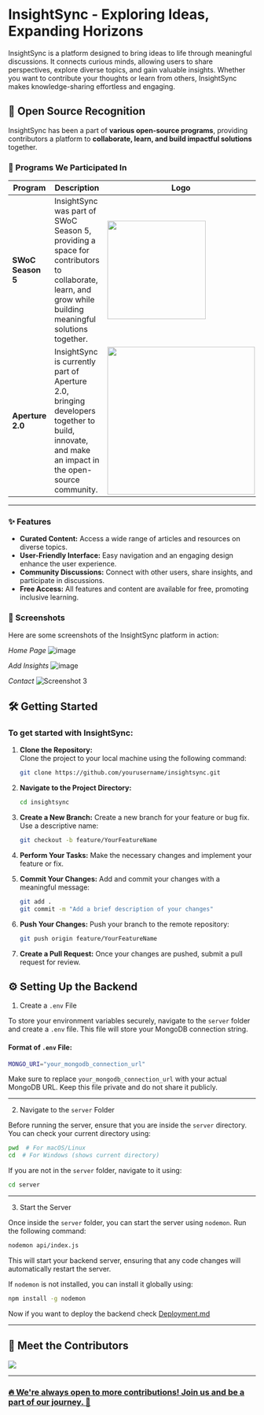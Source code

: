 # InsightSync - Exploring Ideas, Expanding Horizons

InsightSync is a platform designed to bring ideas to life through meaningful discussions. It connects curious minds, allowing users to share perspectives, explore diverse topics, and gain valuable insights. Whether you want to contribute your thoughts or learn from others, InsightSync makes knowledge-sharing effortless and engaging.  

## 🌟 Open Source Recognition  

InsightSync has been a part of **various open-source programs**, providing contributors a platform to **collaborate, learn, and build impactful solutions** together.  

### 🚀 Programs We Participated In  

| Program       | Description | Logo |
|--------------|------------|------|
| **SWoC Season 5** | InsightSync was part of SWoC Season 5, providing a space for contributors to collaborate, learn, and grow while building meaningful solutions together. | <img src="https://github.com/user-attachments/assets/cc5ea58f-fa49-4560-be8f-7769260039cb" width="200"> |
| **Aperture 2.0**  | InsightSync is currently part of Aperture 2.0, bringing developers together to build, innovate, and make an impact in the open-source community. | <img src="https://github.com/user-attachments/assets/cbe924f7-0c4c-40ec-a1de-674921d289f8" width="300"> |

---

### ✨ Features

- **Curated Content:** Access a wide range of articles and resources on diverse topics.
- **User-Friendly Interface:** Easy navigation and an engaging design enhance the user experience.
- **Community Discussions:** Connect with other users, share insights, and participate in discussions.
- **Free Access:** All features and content are available for free, promoting inclusive learning.

### 📸 Screenshots  

Here are some screenshots of the InsightSync platform in action:

*Home Page*
![image](https://github.com/user-attachments/assets/6e2918a0-0502-454a-974a-a18d81eabe2a)


*Add Insights*
![image](https://github.com/user-attachments/assets/6105d357-01d0-409d-9527-806fa57f616f)


*Contact*
![Screenshot 3](images/Screenshot3.png)

## 🛠 Getting Started 

### To get started with InsightSync:

1. **Clone the Repository:**  
   Clone the project to your local machine using the following command:
   
   ```bash
   git clone https://github.com/yourusername/insightsync.git
2. **Navigate to the Project Directory:**

   ```bash
   cd insightsync
3. **Create a New Branch:**
   Create a new branch for your feature or bug fix. Use a descriptive name:

   ```bash
   git checkout -b feature/YourFeatureName
4. **Perform Your Tasks:**
   Make the necessary changes and implement your feature or fix.
   
5. **Commit Your Changes:**
   Add and commit your changes with a meaningful message:
   
   ```bash
   git add .
   git commit -m "Add a brief description of your changes"
6. **Push Your Changes:**
   Push your branch to the remote repository:

   ```bash
   git push origin feature/YourFeatureName
7. **Create a Pull Request:**
   Once your changes are pushed, submit a pull request for review.

## ⚙️ Setting Up the Backend 

1. Create a `.env` File

To store your environment variables securely, navigate to the `server` folder and create a `.env` file. This file will store your MongoDB connection string.

#### Format of `.env` File:
```bash
MONGO_URI="your_mongodb_connection_url"
```

Make sure to replace `your_mongodb_connection_url` with your actual MongoDB URL. Keep this file private and do not share it publicly.

---

2. Navigate to the `server` Folder

Before running the server, ensure that you are inside the `server` directory. You can check your current directory using:
```bash
pwd  # For macOS/Linux
cd  # For Windows (shows current directory)
```
If you are not in the `server` folder, navigate to it using:
```bash
cd server
```

---

3. Start the Server

Once inside the `server` folder, you can start the server using `nodemon`. Run the following command:
```bash
nodemon api/index.js
```
This will start your backend server, ensuring that any code changes will automatically restart the server.

If `nodemon` is not installed, you can install it globally using:
```bash
npm install -g nodemon
```

Now if you want to deploy the backend check [Deployment.md](./server/deplyment.md)

---


## 🎉 Meet the Contributors 
<a href="https://github.com/Dishika18/InsightSync/graphs/contributors">
<img src="https://contributors-img.web.app/image?repo=Dishika18/InsightSync"/>

---

### 🔥 We're always open to more contributions! Join us and be a part of our journey. 🚀  
